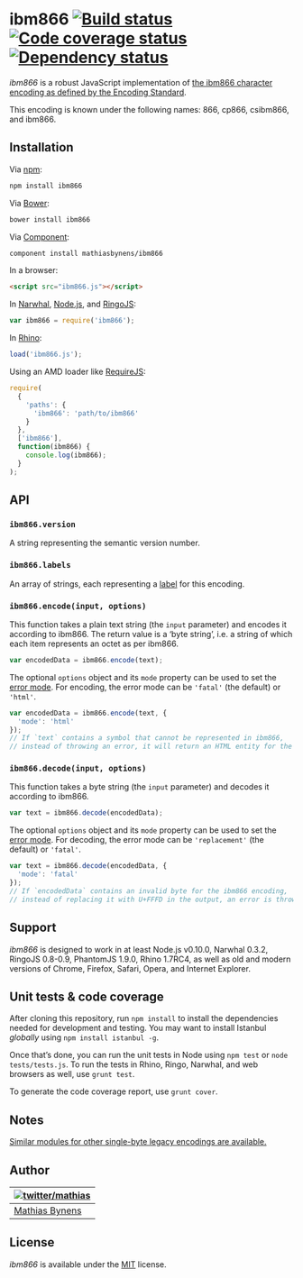 # ibm866 [![Build status](https://travis-ci.org/mathiasbynens/ibm866.svg?branch=master)](https://travis-ci.org/mathiasbynens/ibm866) [![Code coverage status](http://img.shields.io/coveralls/mathiasbynens/ibm866/master.svg)](https://coveralls.io/r/mathiasbynens/ibm866) [![Dependency status](https://gemnasium.com/mathiasbynens/ibm866.svg)](https://gemnasium.com/mathiasbynens/ibm866)

_ibm866_ is a robust JavaScript implementation of [the ibm866 character encoding as defined by the Encoding Standard](http://encoding.spec.whatwg.org/#ibm866).

This encoding is known under the following names: 866, cp866, csibm866, and ibm866.

## Installation

Via [npm](http://npmjs.org/):

```bash
npm install ibm866
```

Via [Bower](http://bower.io/):

```bash
bower install ibm866
```

Via [Component](https://github.com/component/component):

```bash
component install mathiasbynens/ibm866
```

In a browser:

```html
<script src="ibm866.js"></script>
```

In [Narwhal](http://narwhaljs.org/), [Node.js](http://nodejs.org/), and [RingoJS](http://ringojs.org/):

```js
var ibm866 = require('ibm866');
```

In [Rhino](http://www.mozilla.org/rhino/):

```js
load('ibm866.js');
```

Using an AMD loader like [RequireJS](http://requirejs.org/):

```js
require(
  {
    'paths': {
      'ibm866': 'path/to/ibm866'
    }
  },
  ['ibm866'],
  function(ibm866) {
    console.log(ibm866);
  }
);
```

## API

### `ibm866.version`

A string representing the semantic version number.

### `ibm866.labels`

An array of strings, each representing a [label](http://encoding.spec.whatwg.org/#label) for this encoding.

### `ibm866.encode(input, options)`

This function takes a plain text string (the `input` parameter) and encodes it according to ibm866. The return value is a ‘byte string’, i.e. a string of which each item represents an octet as per ibm866.

```js
var encodedData = ibm866.encode(text);
```

The optional `options` object and its `mode` property can be used to set the [error mode](http://encoding.spec.whatwg.org/#error-mode). For encoding, the error mode can be `'fatal'` (the default) or `'html'`.

```js
var encodedData = ibm866.encode(text, {
  'mode': 'html'
});
// If `text` contains a symbol that cannot be represented in ibm866,
// instead of throwing an error, it will return an HTML entity for the symbol.
```

### `ibm866.decode(input, options)`

This function takes a byte string (the `input` parameter) and decodes it according to ibm866.

```js
var text = ibm866.decode(encodedData);
```

The optional `options` object and its `mode` property can be used to set the [error mode](http://encoding.spec.whatwg.org/#error-mode). For decoding, the error mode can be `'replacement'` (the default) or `'fatal'`.

```js
var text = ibm866.decode(encodedData, {
  'mode': 'fatal'
});
// If `encodedData` contains an invalid byte for the ibm866 encoding,
// instead of replacing it with U+FFFD in the output, an error is thrown.
```

## Support

_ibm866_ is designed to work in at least Node.js v0.10.0, Narwhal 0.3.2, RingoJS 0.8-0.9, PhantomJS 1.9.0, Rhino 1.7RC4, as well as old and modern versions of Chrome, Firefox, Safari, Opera, and Internet Explorer.

## Unit tests & code coverage

After cloning this repository, run `npm install` to install the dependencies needed for development and testing. You may want to install Istanbul _globally_ using `npm install istanbul -g`.

Once that’s done, you can run the unit tests in Node using `npm test` or `node tests/tests.js`. To run the tests in Rhino, Ringo, Narwhal, and web browsers as well, use `grunt test`.

To generate the code coverage report, use `grunt cover`.

## Notes

[Similar modules for other single-byte legacy encodings are available.](https://www.npmjs.org/browse/keyword/legacy-encoding)

## Author

| [![twitter/mathias](https://gravatar.com/avatar/24e08a9ea84deb17ae121074d0f17125?s=70)](https://twitter.com/mathias "Follow @mathias on Twitter") |
|---|
| [Mathias Bynens](http://mathiasbynens.be/) |

## License

_ibm866_ is available under the [MIT](http://mths.be/mit) license.
